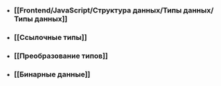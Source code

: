 - ### [[Frontend/JavaScript/Структура данных/Типы данных/Типы данных]]
- ### [[Ссылочные типы]]
- ### [[Преобразование типов]]
- ### [[Бинарные данные]]